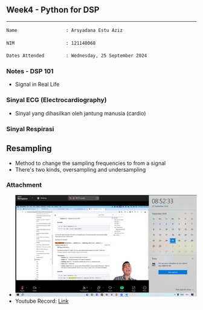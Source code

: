 ## Week4 - Python for DSP

---

```diff
Name                  : Arsyadana Estu Aziz

NIM                   : 121140068

Dates Attended        : Wednesday, 25 September 2024

```

### Notes - DSP 101

- Signal in Real Life

### Sinyal ECG (Electrocardiography)

- Sinyal yang dihasilkan oleh jantung manusia (cardio)

### Sinyal Respirasi

## Resampling

- Method to change the sampling frequencies to from a signal
- There's two kinds, oversampling and undersampling

### Attachment

- ![img.png](attachment/presence.png)
- Youtube Record: [Link](https://www.youtube.com/watch?v=F7XR1BjrCFU)

